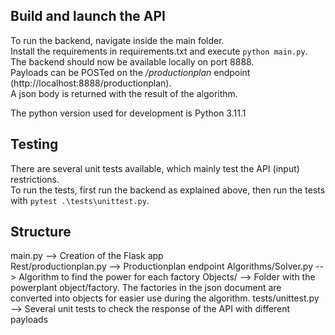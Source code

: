 ## Build and launch the API
To run the backend, navigate inside the main folder.  
Install the requirements in requirements.txt and execute `python main.py`.    
The backend should now be available locally on port 8888.  
Payloads can be POSTed on the */productionplan* endpoint (http://localhost:8888/productionplan).  
A json body is returned with the result of the algorithm.

The python version used for development is Python 3.11.1

## Testing
There are several unit tests available, which mainly test the API (input) restrictions.  
To run the tests, first run the backend as explained above, then run the tests with `pytest .\tests\unittest.py`.

## Structure
main.py --> Creation of the Flask app  
Rest/productionplan.py --> Productionplan endpoint
Algorithms/Solver.py --> Algorithm to find the power for each factory
Objects/ --> Folder with the powerplant object/factory. The factories in the json document are converted into objects for easier use during the algorithm.
tests/unittest.py --> Several unit tests to check the response of the API with different payloads


